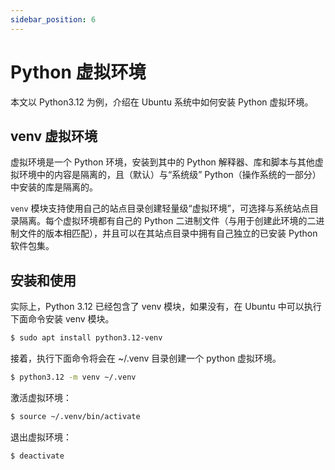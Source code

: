 ```yaml
---
sidebar_position: 6
---
```


# Python 虚拟环境

本文以 Python3.12 为例，介绍在 Ubuntu 系统中如何安装 Python 虚拟环境。

## venv 虚拟环境

虚拟环境是一个 Python 环境，安装到其中的 Python 解释器、库和脚本与其他虚拟环境中的内容是隔离的，且（默认）与“系统级” Python（操作系统的一部分）中安装的库是隔离的。

`venv` 模块支持使用自己的站点目录创建轻量级“虚拟环境”，可选择与系统站点目录隔离。每个虚拟环境都有自己的 Python 二进制文件（与用于创建此环境的二进制文件的版本相匹配），并且可以在其站点目录中拥有自己独立的已安装 Python 软件包集。



## 安装和使用

实际上，Python 3.12 已经包含了 venv 模块，如果没有，在 Ubuntu 中可以执行下面命令安装 venv 模块。

```bash
$ sudo apt install python3.12-venv
```

接着，执行下面命令将会在 ~/.venv 目录创建一个 python 虚拟环境。

```bash
$ python3.12 -m venv ~/.venv
```

激活虚拟环境：

```bash
$ source ~/.venv/bin/activate
```

退出虚拟环境：

```bash
$ deactivate
```

